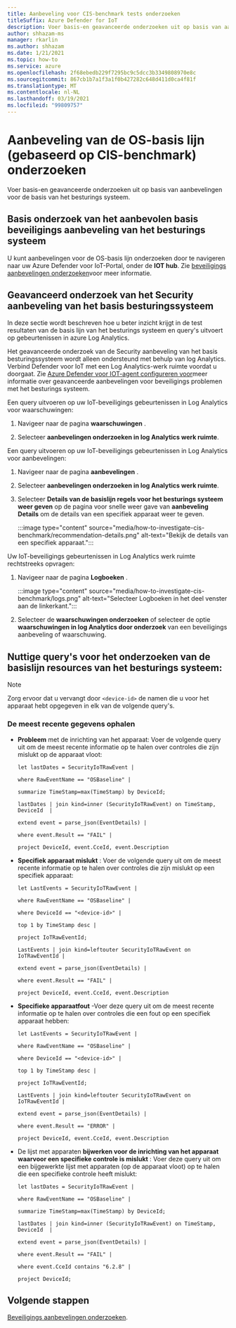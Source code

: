 ```yaml
---
title: Aanbeveling voor CIS-benchmark tests onderzoeken
titleSuffix: Azure Defender for IoT
description: Voer basis-en geavanceerde onderzoeken uit op basis van aanbevelingen voor de basis van het besturings systeem.
author: shhazam-ms
manager: rkarlin
ms.author: shhazam
ms.date: 1/21/2021
ms.topic: how-to
ms.service: azure
ms.openlocfilehash: 2f68ebedb229f7295bc9c5dcc3b3349808970e8c
ms.sourcegitcommit: 867cb1b7a1f3a1f0b427282c648d411d0ca4f81f
ms.translationtype: MT
ms.contentlocale: nl-NL
ms.lasthandoff: 03/19/2021
ms.locfileid: "99809757"
---
```

# <a name="investigate-os-baseline-based-on-cis-benchmark-recommendation"></a>Aanbeveling van de OS-basis lijn (gebaseerd op CIS-benchmark) onderzoeken 

Voer basis-en geavanceerde onderzoeken uit op basis van aanbevelingen voor de basis van het besturings systeem.

## <a name="basic-os-baseline-security-recommendation-investigation"></a>Basis onderzoek van het aanbevolen basis beveiligings aanbeveling van het besturings systeem  

U kunt aanbevelingen voor de OS-basis lijn onderzoeken door te navigeren naar uw Azure Defender voor IoT-Portal, onder de **IOT hub**. Zie [beveiligings aanbevelingen onderzoeken](quickstart-investigate-security-recommendations.md)voor meer informatie.

## <a name="advanced-os-baseline-security-recommendation-investigation"></a>Geavanceerd onderzoek van het Security aanbeveling van het basis besturingssysteem  

In deze sectie wordt beschreven hoe u beter inzicht krijgt in de test resultaten van de basis lijn van het besturings systeem en query's uitvoert op gebeurtenissen in azure Log Analytics.  

Het geavanceerde onderzoek van de Security aanbeveling van het basis besturingssysteem wordt alleen ondersteund met behulp van log Analytics. Verbind Defender voor IoT met een Log Analytics-werk ruimte voordat u doorgaat. Zie [Azure Defender voor IOT-agent configureren voor](how-to-configure-agent-based-solution.md)meer informatie over geavanceerde aanbevelingen voor beveiligings problemen met het besturings systeem.

Een query uitvoeren op uw IoT-beveiligings gebeurtenissen in Log Analytics voor waarschuwingen:

1. Navigeer naar de pagina **waarschuwingen** .

1. Selecteer **aanbevelingen onderzoeken in log Analytics werk ruimte**.

Een query uitvoeren op uw IoT-beveiligings gebeurtenissen in Log Analytics voor aanbevelingen:

1. Navigeer naar de pagina **aanbevelingen** .

1. Selecteer **aanbevelingen onderzoeken in log Analytics werk ruimte**.

1. Selecteer **Details van de basislijn regels voor het besturings systeem weer geven** op de pagina voor snelle weer gave van **aanbeveling Details** om de details van een specifiek apparaat weer te geven.

   :::image type="content" source="media/how-to-investigate-cis-benchmark/recommendation-details.png" alt-text="Bekijk de details van een specifiek apparaat."::: 

Uw IoT-beveiligings gebeurtenissen in Log Analytics werk ruimte rechtstreeks opvragen:

1. Navigeer naar de pagina **Logboeken** .

    :::image type="content" source="media/how-to-investigate-cis-benchmark/logs.png" alt-text="Selecteer Logboeken in het deel venster aan de linkerkant.":::

1. Selecteer de **waarschuwingen onderzoeken** of selecteer de optie **waarschuwingen in log Analytics door onderzoek** van een beveiligings aanbeveling of waarschuwing.   

## <a name="useful-queries-to-investigate-the-os-baseline-resources"></a>Nuttige query's voor het onderzoeken van de basislijn resources van het besturings systeem: 

> [!Note]
> Zorg ervoor dat u vervangt door `<device-id>` de namen die u voor het apparaat hebt opgegeven in elk van de volgende query's. 


### <a name="retrieve-the-latest-information"></a>De meest recente gegevens ophalen

- **Probleem** met de inrichting van het apparaat: Voer de volgende query uit om de meest recente informatie op te halen over controles die zijn mislukt op de apparaat vloot: 

    ```azurecli
    let lastDates = SecurityIoTRawEvent | 
    
    where RawEventName == "OSBaseline" | 
    
    summarize TimeStamp=max(TimeStamp) by DeviceId; 
    
    lastDates | join kind=inner (SecurityIoTRawEvent) on TimeStamp, DeviceId  | 
    
    extend event = parse_json(EventDetails) | 
    
    where event.Result == "FAIL" | 
    
    project DeviceId, event.CceId, event.Description 
    ```
 
- **Specifiek apparaat mislukt** : Voer de volgende query uit om de meest recente informatie op te halen over controles die zijn mislukt op een specifiek apparaat:  

    ```azurecli
    let LastEvents = SecurityIoTRawEvent | 
    
    where RawEventName == "OSBaseline" | 
    
    where DeviceId == "<device-id>" | 
    
    top 1 by TimeStamp desc | 
    
    project IoTRawEventId; 
    
    LastEvents | join kind=leftouter SecurityIoTRawEvent on IoTRawEventId | 
    
    extend event = parse_json(EventDetails) | 
    
    where event.Result == "FAIL" | 
    
    project DeviceId, event.CceId, event.Description 
    ```

- **Specifieke apparaatfout** -Voer deze query uit om de meest recente informatie op te halen over controles die een fout op een specifiek apparaat hebben: 

    ```azurecli
    let LastEvents = SecurityIoTRawEvent | 
    
    where RawEventName == "OSBaseline" | 
    
    where DeviceId == "<device-id>" | 
    
    top 1 by TimeStamp desc | 
    
    project IoTRawEventId; 
    
    LastEvents | join kind=leftouter SecurityIoTRawEvent on IoTRawEventId | 
    
    extend event = parse_json(EventDetails) | 
    
    where event.Result == "ERROR" | 
    
    project DeviceId, event.CceId, event.Description 
    ```
 
- De lijst met apparaten **bijwerken voor de inrichting van het apparaat waarvoor een specifieke controle is mislukt** : Voer deze query uit om een bijgewerkte lijst met apparaten (op de apparaat vloot) op te halen die een specifieke controle heeft mislukt:  
 
    ```azurecli
    let lastDates = SecurityIoTRawEvent | 
    
    where RawEventName == "OSBaseline" | 
    
    summarize TimeStamp=max(TimeStamp) by DeviceId; 
    
    lastDates | join kind=inner (SecurityIoTRawEvent) on TimeStamp, DeviceId  | 
    
    extend event = parse_json(EventDetails) | 
    
    where event.Result == "FAIL" | 
    
    where event.CceId contains "6.2.8" | 
    
    project DeviceId; 
    ```
 
## <a name="next-steps"></a>Volgende stappen

[Beveiligings aanbevelingen onderzoeken](quickstart-investigate-security-recommendations.md).
 
